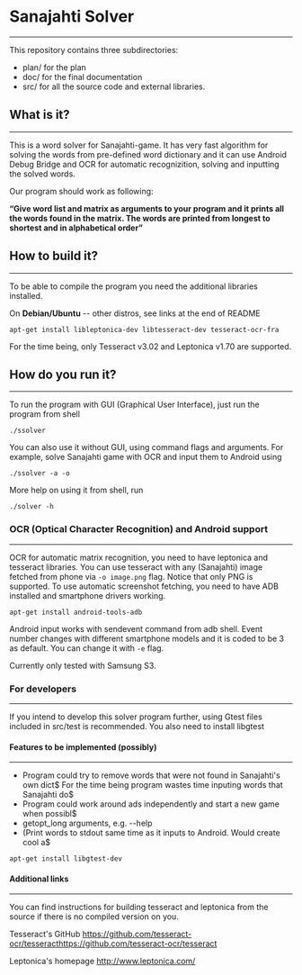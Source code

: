 # Sanajahti Solver
------------------
This repository contains three subdirectories:

* plan/ for the plan 
* doc/  for the final documentation
* src/  for all the source code and external libraries.

## What is it?
--------------
This is a word solver for Sanajahti-game. It has very fast algorithm for solving the words from pre-defined word dictionary and it can use Android Debug Bridge and OCR for automatic recognizition, solving and inputting the solved words.

Our program should work as following:

**“Give word list and matrix as arguments to your program and it prints all the words found in
the matrix. The words are printed from longest to shortest and in alphabetical order”**

## How to build it?
-------------------
To be able to compile the program you need the additional libraries installed.

On **Debian/Ubuntu** -- other distros, see links at the end of README

```
apt-get install libleptonica-dev libtesseract-dev tesseract-ocr-fra
```

For the time being, only Tesseract v3.02 and Leptonica v1.70 are supported.


## How do you run it?
---------------------
To run the program with GUI (Graphical User Interface), just run the program from shell

```
./ssolver
```

You can also use it without GUI, using command flags and arguments. For example, solve Sanajahti game with OCR and input them to Android using

```
./ssolver -a -o 
```

More help on using it from shell, run

```
./solver -h
```

### OCR (Optical Character Recognition) and Android support
-----------------------------------------------------------
OCR for automatic matrix recognition, you need to have leptonica and tesseract libraries.
You can use tesseract with any (Sanajahti) image fetched from phone via ```-o image.png``` flag. Notice that only PNG is supported. To use automatic screenshot fetching, you need to have ADB installed and smartphone drivers working.

```
apt-get install android-tools-adb
```

Android input works with sendevent command from adb shell. Event number changes with different smartphone models and it is coded to be 3 as default. You can change it with ```-e``` flag. 

Currently only tested with Samsung S3.

### For developers
------------------
If you intend to develop this solver program further, using Gtest files included in src/test is recommended.
You also need to install libgtest

#### Features to be implemented (possibly)
-----------------------------------------
- Program could try to remove words that were not found in Sanajahti's own dict$
        For the time being program wastes time inputing words that Sanajahti do$
- Program could work around ads independently and start a new game when possibl$
- getopt_long arguments, e.g. --help
- (Print words to stdout same time as it inputs to Android. Would create cool a$



```
apt-get install libgtest-dev
```

#### Additional links
---------------------
You can find instructions for building tesseract and leptonica from the source if there is no compiled version on you.

Tesseract's GitHub https://github.com/tesseract-ocr/tesseracthttps://github.com/tesseract-ocr/tesseract

Leptonica's homepage http://www.leptonica.com/
